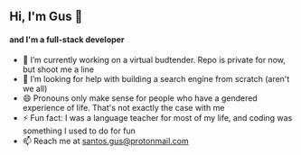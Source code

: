 ## Hi, I'm Gus 👋
#### and I'm a full-stack developer

- 🔭  I’m currently working on a virtual budtender. Repo is private for now, but shoot me a line
- 🤔  I’m looking for help with building a search engine from scratch (aren't we all)
- 😄  Pronouns only make sense for people who have a gendered experience of life. That's not exactly the case with me
- ⚡  Fun fact: I was a language teacher for most of my life, and coding was something I used to do for fun
- 📫  Reach me at santos.gus@protonmail.com

<!--
**gus-santos/gus-santos** is a ✨ _special_ ✨ repository because its `README.md` (this file) appears on your GitHub profile.

Here are some ideas to get you started:

- 🔭 I’m currently working on ...
- 🌱 I’m currently learning ...
- 👯 I’m looking to collaborate on ...
- 🤔 I’m looking for help with ...
- 💬 Ask me about ...
- 📫 How to reach me: ...
- 😄 Pronouns: ...
- ⚡ Fun fact: ...
-->
